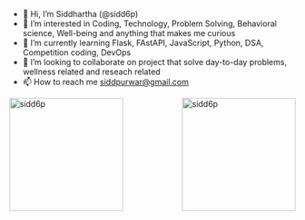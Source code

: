 - 👋 Hi, I’m Siddhartha (@sidd6p)
- 👀 I’m interested in Coding, Technology, Problem Solving, Behavioral science, Well-being and anything that makes me curious 
- 🌱 I’m currently learning Flask, FAstAPI, JavaScript, Python, DSA, Competition coding, DevOps
- 💞️ I’m looking to collaborate on project that solve day-to-day problems, wellness related and reseach related
- 📫 How to reach me siddpurwar@gmail.com

<!---
sidd6p/sidd6p is a ✨ special ✨ repository because its `README.md` (this file) appears on your GitHub profile.
You can click the Preview link to take a look at your changes.
--->

<p><img align="left" width="auto" height="200" src="https://github-readme-stats.vercel.app/api/top-langs?username=sidd6p&theme=tokyonight&show_icons=true&locale=en&layout=compact" alt="sidd6p" /></p>


<p><img align="right" width="auto" height="200" src="https://github-readme-stats.vercel.app/api?username=sidd6p&theme=tokyonight&show_icons=true&locale=en&layout=compact" alt="sidd6p" /></p>
